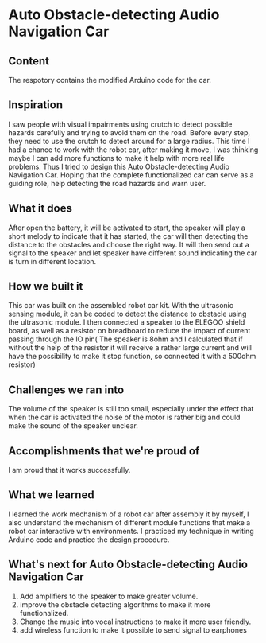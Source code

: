 # Auto Obstacle-detecting Audio Navigation Car
## Content
The respotory contains the modified Arduino code for the car.
## Inspiration
I saw people with visual impairments using crutch to detect possible hazards carefully and trying to avoid them on the road. Before every step, they need to use the crutch to detect around for a large radius. This time I had a chance to work with the robot car, after making it move, I was thinking maybe I can add more functions to make it help with more real life problems. Thus I tried to design this Auto Obstacle-detecting Audio Navigation Car. Hoping that the complete functionalized car can serve as a guiding role, help detecting the road hazards and warn user. 

## What it does
After open the battery, it will be activated to start, the speaker will play a short melody to indicate that it has started, the car will then detecting the distance to the obstacles and choose the right way. It will then send out a signal to the speaker and let speaker have different sound indicating the car is turn in different location.
## How we built it
This car was built on the assembled robot car kit. With the ultrasonic sensing module, it can be coded to detect the distance to obstacle using the ultrasonic module. I then connected a speaker to the ELEGOO shield board, as well as a resistor on breadboard to reduce the impact of current passing through the IO pin( The speaker is 8ohm and I calculated that if without the help of the resistor it will receive a rather large current and will have the possibility to make it stop function, so connected it with a 500ohm resistor)
## Challenges we ran into
The volume of the speaker is still too small, especially under the effect that when the car is activated the noise of the motor is rather big and could make the sound of the speaker unclear. 
## Accomplishments that we're proud of
I am proud that it works successfully. 
## What we learned
I learned the work mechanism of a robot car after assembly it by myself, I also understand the mechanism of different module functions that make a robot car interactive with environments. I practiced my technique in writing Arduino code and practice the design procedure. 
## What's next for Auto Obstacle-detecting Audio Navigation Car
1. Add amplifiers to the speaker to make greater volume. 
2. improve the obstacle detecting algorithms to make it more functionalized.
3. Change the music into vocal instructions to make it more user friendly.
4. add wireless function to make it possible to send signal to earphones
